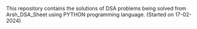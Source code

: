 This repository contains the solutions of DSA problems being solved from 
Arsh_DSA_Sheet using PYTHON programming language.
(Started on 17-02-2024)
